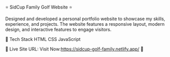 ⭐ SidCup Family Golf Website ⭐

Designed and developed a personal portfolio website to showcase my skills, experience, and projects. The website features a responsive layout, modern design, and interactive features to engage visitors.
 
📌 Tech Stack
HTML  CSS JavaScript

📌 Live Site URL: Visit Now:https://sidcup-golf-family.netlify.app/ 🚀
